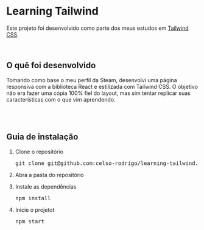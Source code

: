 <h1>Learning Tailwind</h1>
<p>Este projeto foi desenvolvido como parte dos meus estudos em <a href="https://tailwindcss.com/">Tailwind CSS</a>.</p>

<br/>

<h2>O quê foi desenvolvido</h2>
<p>Tomando como base o meu perfil da Steam, desenvolvi uma página responsiva com a biblioteca React e estilizada com Tailwind CSS. O objetivo não era fazer uma cópia 100% fiel do layout, mas sim tentar replicar suas características com o que vim aprendendo.<p>
<br/>
  
<br/>

<h2>Guia de instalação</h2> 
<ol>
  <li>
    <p>Clone o repositório</p>
    <pre>git clone git@github.com:celso-rodrigo/learning-tailwind.git</pre>
  </li>
  <li>
    <p>Abra a pasta do repositório</p>
  </li>
  <li>
    <p>Instale as dependências</p>
    <pre>npm install</pre>
  </li>
  <li>
    <p>Inicie o projetot</p>
    <pre>npm start</pre>
  </li>
</ol>
